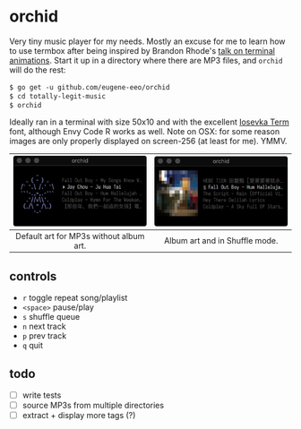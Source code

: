 # orchid

Very tiny music player for my needs. Mostly an excuse for me to learn how
to use termbox after being inspired by Brandon Rhode's [talk on terminal animations](https://www.youtube.com/watch?v=rrMnmLyYjU8).
Start it up in a directory where there are MP3 files, and `orchid` will
do the rest:

    $ go get -u github.com/eugene-eeo/orchid
    $ cd totally-legit-music
    $ orchid

Ideally ran in a terminal with size 50x10 and with the excellent [Iosevka Term](https://github.com/be5invis/Iosevka)
font, although Envy Code R works as well. Note on OSX: for some reason images
are only properly displayed on screen-256 (at least for me). YMMV.

| <img src='./screenshots/demo1.png' width='300px'>   | <img src='./screenshots/demo2.png' width='300px'>  |
|:---------------------------------------:|:--------------------------------------:|
| Default art for MP3s without album art. | Album art and in Shuffle mode.         |


## controls

- `r` toggle repeat song/playlist
- `<space>` pause/play
- `s` shuffle queue
- `n` next track
- `p` prev track
- `q` quit

## todo

- [ ] write tests
- [ ] source MP3s from multiple directories
- [ ] extract + display more tags (?)
